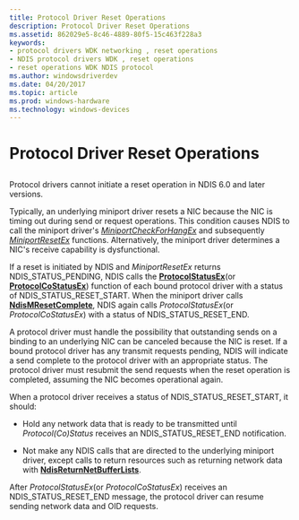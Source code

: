 ```yaml
---
title: Protocol Driver Reset Operations
description: Protocol Driver Reset Operations
ms.assetid: 862029e5-8c46-4889-80f5-15c463f228a3
keywords:
- protocol drivers WDK networking , reset operations
- NDIS protocol drivers WDK , reset operations
- reset operations WDK NDIS protocol
ms.author: windowsdriverdev
ms.date: 04/20/2017
ms.topic: article
ms.prod: windows-hardware
ms.technology: windows-devices
---
```


# Protocol Driver Reset Operations


## <a href="" id="ddk-protocol-driver-reset-operations-ng"></a>


Protocol drivers cannot initiate a reset operation in NDIS 6.0 and later versions.

Typically, an underlying miniport driver resets a NIC because the NIC is timing out during send or request operations. This condition causes NDIS to call the miniport driver's [*MiniportCheckForHangEx*](https://msdn.microsoft.com/library/windows/hardware/ff559346) and subsequently [*MiniportResetEx*](https://msdn.microsoft.com/library/windows/hardware/ff559432) functions. Alternatively, the miniport driver determines a NIC's receive capability is dysfunctional.

If a reset is initiated by NDIS and *MiniportResetEx* returns NDIS\_STATUS\_PENDING, NDIS calls the [**ProtocolStatusEx**](https://msdn.microsoft.com/library/windows/hardware/ff570270)(or [**ProtocolCoStatusEx**](https://msdn.microsoft.com/library/windows/hardware/ff570258)) function of each bound protocol driver with a status of NDIS\_STATUS\_RESET\_START. When the miniport driver calls [**NdisMResetComplete**](https://msdn.microsoft.com/library/windows/hardware/ff563663), NDIS again calls *ProtocolStatusEx*(or *ProtocolCoStatusEx*) with a status of NDIS\_STATUS\_RESET\_END.

A protocol driver must handle the possibility that outstanding sends on a binding to an underlying NIC can be canceled because the NIC is reset. If a bound protocol driver has any transmit requests pending, NDIS will indicate a send complete to the protocol driver with an appropriate status. The protocol driver must resubmit the send requests when the reset operation is completed, assuming the NIC becomes operational again.

When a protocol driver receives a status of NDIS\_STATUS\_RESET\_START, it should:

-   Hold any network data that is ready to be transmitted until *Protocol(Co)Status* receives an NDIS\_STATUS\_RESET\_END notification.

-   Not make any NDIS calls that are directed to the underlying miniport driver, except calls to return resources such as returning network data with [**NdisReturnNetBufferLists**](https://msdn.microsoft.com/library/windows/hardware/ff564534).

After *ProtocolStatusEx*(or *ProtocolCoStatusEx*) receives an NDIS\_STATUS\_RESET\_END message, the protocol driver can resume sending network data and OID requests.

 

 





